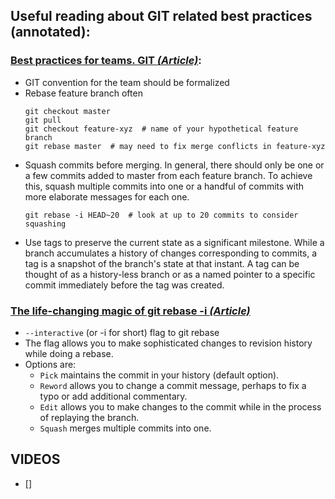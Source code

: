 ## Useful reading about GIT related best practices (annotated):

### [Best practices for teams. GIT _(Article)_](https://opensource.com/article/20/7/git-best-practices):

- GIT convention for the team should be formalized
- Rebase feature branch often
  ```
  git checkout master
  git pull
  git checkout feature-xyz  # name of your hypothetical feature branch
  git rebase master  # may need to fix merge conflicts in feature-xyz
  ```
- Squash commits before merging. In general, there should only be one or a few commits added to master from each feature
  branch. To achieve this, squash multiple commits into one or a handful of commits with more elaborate messages for
  each one.
  ```
  git rebase -i HEAD~20  # look at up to 20 commits to consider squashing
  ```
- Use tags to preserve the current state as a significant milestone. While a branch accumulates a history of changes
  corresponding to commits, a tag is a snapshot of the branch's state at that instant. A tag can be thought of as a
  history-less branch or as a named pointer to a specific commit immediately before the tag was created.

### [The life-changing magic of git rebase -i _(Article)_](https://opensource.com/article/20/4/git-rebase-i)

- `--interactive` (or -i for short) flag to git rebase
- The flag allows you to make sophisticated changes to revision history while doing a rebase.
- Options are:
    - `Pick` maintains the commit in your history (default option).
    - `Reword` allows you to change a commit message, perhaps to fix a typo or add additional commentary.
    - `Edit` allows you to make changes to the commit while in the process of replaying the branch.
    - `Squash` merges multiple commits into one.

## VIDEOS 

- []